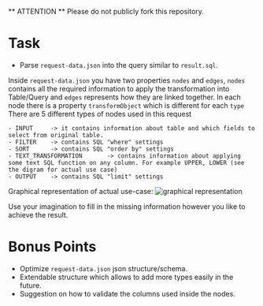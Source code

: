 ** ATTENTION **
Please do not publicly fork this repository.

# Task

- Parse `request-data.json` into the query similar to `result.sql`. 

Inside `request-data.json` you have two properties `nodes` and `edges`, `nodes` contains all the required information to apply the transformation into Table/Query and `edges` represents how they are linked together. In each node there is a property `transformObject` which is different for each `type`
There are 5 different types of nodes used in this request

	- INPUT		-> it contains information about table and which fields to select from original table. 
	- FILTER	-> contains SQL "where" settings 
	- SORT		-> contains SQL "order by" settings 
	- TEXT_TRANSFORMATION	    -> contains information about applying some text SQL function on any column. For example UPPER, LOWER (see the digram for actual use case)
	- OUTPUT	-> contains SQL "limit" settings

Graphical representation of actual use-case:
![graphical representation](https://github.com/goes-funky/modeling-test/blob/master/graphical-representation.png?raw=true)

Use your imagination to fill in the missing information however you like to achieve the result.

# Bonus Points
 - Optimize `request-data.json` json structure/schema.
 - Extendable structure which allows to add more types easily in the future.
 - Suggestion on how to validate the columns used inside the nodes.
